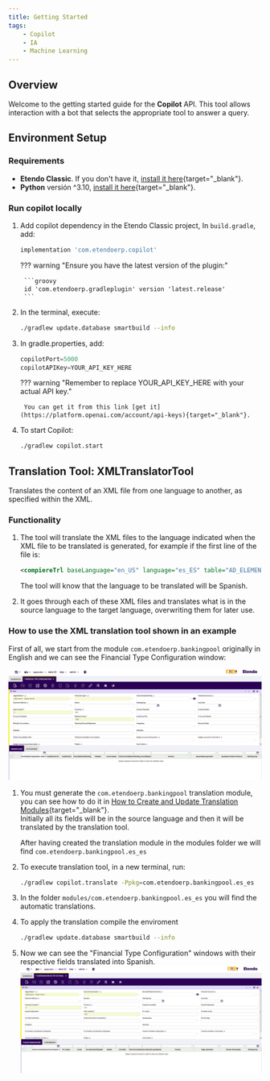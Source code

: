 ```yaml
---
title: Getting Started
tags:
    - Copilot
    - IA
    - Machine Learning
---
```

## Overview

Welcome to the getting started guide for the **Copilot** API. This tool allows interaction with a bot that selects the appropriate tool to answer a query.

## Environment Setup

### Requirements
- **Etendo Classic**. If you don't have it, [install it here](/developer-guide/etendo-classic/getting-started/installation/install-etendo-development-environment/){target="_blank"}.
- **Python** versión ^3.10, [install it here](https://www.python.org/downloads/){target="_blank"}.

### Run copilot locally

1. Add copilot dependency in the Etendo Classic project, In `build.gradle`, add:
    ```groovy
    implementation 'com.etendoerp.copilot'
    ```

    ??? warning "Ensure you have the latest version of the plugin:"
        
        ```groovy
        id 'com.etendoerp.gradleplugin' version 'latest.release'
        ```

2. In the terminal, execute:
    ``` bash title="Terminal"
    ./gradlew update.database smartbuild --info
    ```

3. In gradle.properties, add:
    ```groovy title="build.gradle"
    copilotPort=5000
    copilotAPIKey=YOUR_API_KEY_HERE
    ```

    ??? warning "Remember to replace YOUR_API_KEY_HERE with your actual API key."

        You can get it from this link [get it](https://platform.openai.com/account/api-keys){target="_blank"}.

4. To start Copilot:

    ``` bash title="Terminal"
    ./gradlew copilot.start
    ```

## Translation Tool: XMLTranslatorTool

Translates the content of an XML file from one language to another, as specified within the XML.  

### Functionality

1. The tool will translate the XML files to the language indicated when the XML file to be translated is generated, for example if the first line of the file is:

    ```xml
    <compiereTrl baseLanguage="en_US" language="es_ES" table="AD_ELEMENT" version="">
    ```

    The tool will know that the language to be translated will be Spanish.

2. It goes through each of these XML files and translates what is in the source language to the target language, overwriting them for later use.

### How to use the XML translation tool shown in an example

First of all, we start from the module `com.etendoerp.bankingpool` originally in English and we can see the Financial Type Configuration window:

![](/assets/developer-guide/etendo-copilot/getting-started/banking-pool-en.png)

1. You must generate the `com.etendoerp.bankingpool` translation module, you can see how to do it in [How to Create and Update Translation Modules](/developer-guide/etendo-classic/how-to-guides/how-to-create-and-update-translation-modules/){target="_blank"}. <br> Initially all its fields will be in the source language and then it will be translated by the translation tool.
  
    After having created the translation module in the modules folder we will find `com.etendoerp.bankingpool.es_es`

2.  To execute translation tool, in a new terminal, run:
    ``` bash title="Terminal"
    ./gradlew copilot.translate -Ppkg=com.etendoerp.bankingpool.es_es
    ```

3. In the folder ```modules/com.etendoerp.bankingpool.es_es``` you will find the automatic translations.

4. To apply the translation compile the enviroment
    ``` bash title="Terminal"
    ./gradlew update.database smartbuild --info
    ```

5. Now we can see the "Financial Type Configuration" windows with their respective fields translated into Spanish.
    ![](/assets/developer-guide/etendo-copilot/getting-started/banking-pool-es.png)
